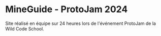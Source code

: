 # MineGuide - ProtoJam 2024

Site réalisé en équipe sur 24 heures lors de l'événement ProtoJam de la Wild Code School.

